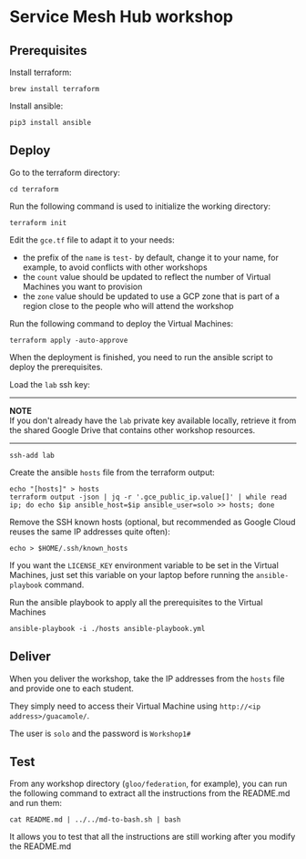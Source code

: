 # Service Mesh Hub workshop

## Prerequisites

Install terraform:

```
brew install terraform
```

Install ansible:

```
pip3 install ansible
```

## Deploy

Go to the terraform directory:

```
cd terraform
```

Run the following command is used to initialize the working directory:

```
terraform init
```

Edit the `gce.tf` file to adapt it to your needs:

- the prefix of the `name` is `test-` by default, change it to your name, for example, to avoid conflicts with other workshops
- the `count` value should be updated to reflect the number of Virtual Machines you want to provision
- the `zone` value should be updated to use a GCP zone that is part of a region close to the people who will attend the workshop

Run the following command to deploy the Virtual Machines:

```
terraform apply -auto-approve
```

When the deployment is finished, you need to run the ansible script to deploy the prerequisites.

Load the `lab` ssh key:

---
**NOTE**  
If you don't already have the `lab` private key available locally, retrieve it from the shared Google Drive that contains other workshop resources.

---

```
ssh-add lab
```

Create the ansible `hosts` file from the terraform output:

```
echo "[hosts]" > hosts
terraform output -json | jq -r '.gce_public_ip.value[]' | while read ip; do echo $ip ansible_host=$ip ansible_user=solo >> hosts; done
```

Remove the SSH known hosts (optional, but recommended as Google Cloud reuses the same IP addresses quite often):

```
echo > $HOME/.ssh/known_hosts
```

If you want the `LICENSE_KEY` environment variable to be set in the Virtual Machines, just set this variable on your laptop before running the `ansible-playbook` command.

Run the ansible playbook to apply all the prerequisites to the Virtual Machines

```
ansible-playbook -i ./hosts ansible-playbook.yml
```

## Deliver

When you deliver the workshop, take the IP addresses from the `hosts` file and provide one to each student.

They simply need to access their Virtual Machine using `http://<ip address>/guacamole/`.

The user is `solo` and the password is `Workshop1#`

## Test

From any workshop directory (`gloo/federation`, for example), you can run the following command to extract all the instructions from the README.md and run them:

```
cat README.md | ../../md-to-bash.sh | bash
```

It allows you to test that all the instructions are still working after you modify the README.md